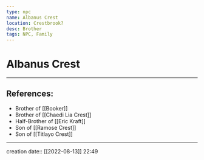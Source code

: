 ```yaml
---
type: npc
name: Albanus Crest
location: Crestbrook?
desc: Brother
tags: NPC, Family
---
```


# Albanus Crest
___ 
## References: 
- Brother of [[Booker]]
- Brother of [[Chaedi Lia Crest]]
- Half-Brother of [[Eric Kraft]]
- Son of [[Ramose Crest]]
- Son of [[Titlayo Crest]]
--- 
creation date:: [[2022-08-13]] 22:49